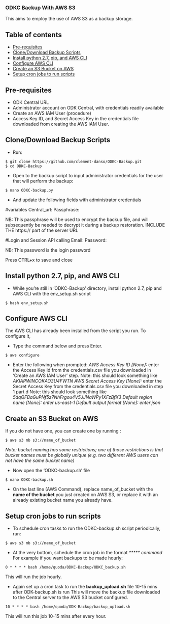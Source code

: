 ### ODKC Backup With AWS S3
This aims to employ the use of AWS S3 as a backup storage.
## Table of contents
* [Pre-requisites](#pre-requisites)
* [Clone/Download Backup Scripts](#Clone/Download-Backup-Scripts)
* [Install python 2.7, pip, and AWS CLI](#install-env)
* [Configure AWS CLI](#Configure-AWS-CLI)
* [Create an S3 Bucket on AWS](Create-an-S3-Bucket-on-AWS)
* [Setup cron jobs to run scripts](Setup-cron-jobs-to-run-scripts)

## Pre-requisites
* ODK Central URL
* Administrator account on ODK Central, with credentials readily available
* Create an AWS IAM User (procedure)
* Access Key ID, and Secret Access Key in the credentials file downloaded from creating the AWS IAM User.


## Clone/Download Backup Scripts
* Run:
```
$ git clone https://github.com/clement-danso/ODKC-Backup.git
$ cd ODKC-Backup
```

* Open to the backup script to input administrator credentials for the user that will perform the backup:
```
$ nano ODKC-backup.py
```
* And update the following fields with administrator credentials

#variables
Central_url: 
Passphrase:

NB: This passphrase will be used to encrypt the backup file, and will subsequently be needed to decrypt it during a backup restoration.
INCLUDE THE https:// part of the server URL


#Login and Session API calling
Email:
Password:

NB: This password is the login password

Press CTRL+x to save and close



## Install python 2.7, pip, and AWS CLI
* While you’re still in ‘ODKC-Backup’ directory, install python 2.7,  pip and AWS CLI with the env_setup.sh script
```
$ bash env_setup.sh
```

## Configure AWS CLI
The AWS CLI has already been installed from the script you run. To configure it,
* Type the command below and press Enter.
```
$ aws configure
```
* Enter the following when prompted:
_AWS Access Key ID [None]:_ enter the Access Key Id from the credentials.csv file you downloaded in ‘Create an AWS IAM User’ step.
Note: this should look something like _AKIAPWINCOKAO3U4FWTN_
_AWS Secret Access Key [None]:_ enter the Secret Access Key from the credentials.csv file you downloaded in step 1 part d
Note: this should look something like _5dqQFBaGuPNf5z7NhFrgou4V5JJNaWPy1XFzBfX3_
_Default region name [None]: enter us-east-1_
_Default output format [None]: enter json_

## Create an S3 Bucket on AWS
If you do not have one, you can create one by running :
```
$ aws s3 mb s3://name_of_bucket
```
_Note: bucket naming has some restrictions; one of those restrictions is that bucket names must be globally unique (e.g. two different AWS users can not have the same bucket name)_

* Now open the ‘ODKC-backup.sh’ file
```
$ nano ODKC-backup.sh
```
* On the last line (AWS Command), replace name_of_bucket with the **name of the bucket** you just created on AWS S3, or replace it with an already existing bucket name you already have.


## Setup cron jobs to run scripts
* To schedule cron tasks to run the ODKC-backup.sh script periodically, run:
```
$ aws s3 mb s3://name_of_bucket
```

* At the very bottom, schedule the cron job in the format _***** command_
For example if you want backups to be made hourly:
```
0 * * * * bash /home/quoda/ODKC-Backup/ODKC_backup.sh
```
This will run the job hourly.

* Again set up a cron task to run the **backup_upload.sh** file 10-15 mins after ODK-backup.sh is run
This will move the backup file downloaded to the Central server to the AWS S3 bucket configured.

```
10 * * * * bash /home/quoda/ODK-Backup/backup_upload.sh
```

This will run this job 10-15 mins after every hour.
